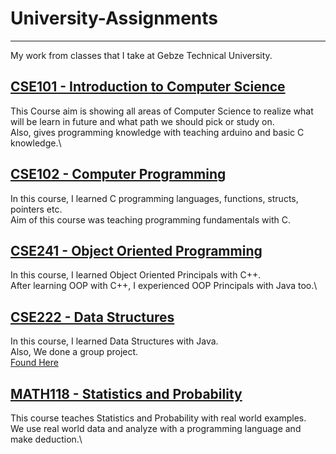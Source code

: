 # University-Assignments

------------------------

My work from classes that I take at Gebze Technical University.

## [CSE101 - Introduction to Computer Science](https://github.com/muhammedogz/University-Assignments/tree/main/CSE101%20-%20Introduction%20to%20Computer%20Science)

This Course aim is showing all areas of Computer Science to realize what will be learn in future and what path we should pick or study on.\
Also, gives programming knowledge with teaching arduino and basic C knowledge.\

## [CSE102 - Computer Programming](https://github.com/muhammedogz/University-Assignments/tree/main/CSE102%20-%20Computer%20Programming)

In this course, I learned C programming languages, functions, structs, pointers etc.\
Aim of this course was teaching programming fundamentals with C.

## [CSE241 - Object Oriented Programming](https://github.com/muhammedogz/University-Assignments/tree/main/CSE241%20-%20Object%20Oriented%20Programming)

In this course, I learned Object Oriented Principals with C++.\
After learning OOP with C++, I experienced OOP Principals with Java too.\

## [CSE222 - Data Structures](https://github.com/muhammedogz/University-Assignments/tree/main/CSE222%20-%20Data%20Structures)

In this course, I learned Data Structures with Java.\
Also, We done a group project.\
[Found Here](https://github.com/CSE222-Project-Group-1/Human-Resources-Company)

## [MATH118 - Statistics and Probability](https://github.com/muhammedogz/University-Assignments/tree/main/MATH118%20-%20Statistics%20and%20Probability/)

This course teaches Statistics and Probability with real world examples.\
We use real world data and analyze with a programming language and make deduction.\
